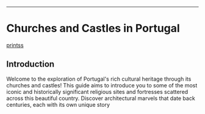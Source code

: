 
---
# Churches and Castles in Portugal
                                           
[printss](/assets/images/readme/printss.jpeg)
## Introduction
Welcome to the exploration of Portugal's rich cultural heritage through its churches and castles! This guide aims to introduce you to some of the most iconic and historically significant religious sites and fortresses scattered across this beautiful country. Discover architectural marvels that date back centuries, each with its own unique story 










